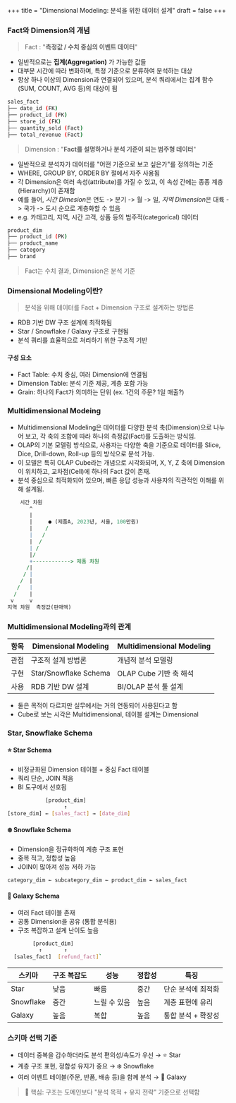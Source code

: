 +++
title = "Dimensional Modeling: 분석을 위한 데이터 설계"
draft = false
+++

### Fact와 Dimension의 개념
> Fact : "**측정값 / 수치 중심의 이벤트 데이터**"
- 일반적으로는 **집계(Aggregation)** 가 가능한 값들
- 대부분 시간에 따라 변화하며, 특정 기준으로 분류하여 분석하는 대상
- 항상 하나 이상의 Dimension과 연결되어 있으며, 분석 쿼리에서는 집계 함수(SUM, COUNT, AVG 등)의 대상이 됨
```sh
sales_fact
├── date_id (FK)
├── product_id (FK)
├── store_id (FK)
├── quantity_sold (Fact)
├── total_revenue (Fact)
```

> Dimension : "**Fact를 설명하거나 분석 기준이 되는 범주형 데이터**"
- 일반적으로 분석자가 데이터를 "어떤 기준으로 보고 싶은가"를 정의하는 기준
- WHERE, GROUP BY, ORDER BY 절에서 자주 사용됨
- 각 Dimension은 여러 속성(attribute)를 가질 수 있고, 이 속성 간에는 종종 계층(Hierarchy)이 존재함
- 예를 들어, *시간 Dimesion*은 연도 -> 분기 -> 월 -> 일, *지역 Dimension*은 대륙 -> 국가 -> 도시 순으로 계층화할 수 있음
- e.g. 카테고리, 지역, 시간 고객, 상품 등의 범주적(categorical) 데이터
```sh
product_dim
├── product_id (PK)
├── product_name
├── category
├── brand
```

> Fact는 수치 결과, Dimension은 분석 기준

### Dimensional Modeling이란?
> 분석을 위해 데이터를 Fact + Dimension 구조로 설계하는 방법론
- RDB 기반 DW 구조 설계에 최적화됨
- Star / Snowflake / Galaxy 구조로 구현됨
- 분석 쿼리를 효율적으로 처리하기 위한 구조적 기반

#### 구성 요소
- Fact Table: 수치 중심, 여러 Dimension에 연결됨
- Dimension Table: 분석 기준 제공, 계층 포함 가능
- Grain: 하나의 Fact가 의미하는 단위 (ex. 1건의 주문? 1일 매출?)



### Multidimensional Modeing
- Multidimensional Modeling은 데이터를 다양한 분석 축(Dimension)으로 나누어 보고, 각 축의 조합에 따라 하나의 측정값(Fact)를 도출하는 방식임.  
- OLAP의 기본 모델링 방식으로, 사용자는 다양한 축을 기준으로 데이터를 Slice, Dice, Drill-down, Roll-up 등의 방식으로 분석 가능.  
- 이 모델은 특히 OLAP Cube라는 개념으로 시각화되며, X, Y, Z 축에 Dimension이 위치하고, 교차점(Cell)에 하나의 Fact 값이 존재.
- 분석 중심으로 최적화되어 있으며, 빠른 응답 성능과 사용자의 직관적인 이해를 위해 설계됨.

```perl
    시간 차원
       ^
       |
       |     ● (제품A, 2023년, 서울, 100만원)
       |    /
       |   /
       |  /
       | /
       |/
       +------------> 제품 차원
      /|
     / |
    /  |
   /   |
  /    |
 v     v
지역 차원  측정값(판매액)
```

### Multidimensional Modeling과의 관계
항목| Dimensional Modeling | Multidimensional Modeling
-|-|-
관점|구조적 설계 방법론|개념적 분석 모델링
구현|Star/Snowflake Schema|OLAP Cube 기반 축 해석
사용|RDB 기반 DW 설계|BI/OLAP 분석 툴 설계
- 둘은 목적이 다르지만 실무에서는 거의 연동되어 사용된다고 함
- Cube로 보는 시각은 Multidimensional, 테이블 설계는 Dimensional

### Star, Snowflake Schema
#### ⭐ Star Schema
- 비정규화된 Dimension 테이블 + 중심 Fact 테이블
- 쿼리 단순, JOIN 적음
- BI 도구에서 선호됨
```sh
            [product_dim]
                  ↑
[store_dim] ← [sales_fact] → [date_dim]
```

#### ❄️ Snowflake Schema
- Dimension을 정규화하여 계층 구조 표현
- 중복 적고, 정합성 높음
- JOIN이 많아져 성능 저하 가능
```sh
category_dim ← subcategory_dim ← product_dim ← sales_fact
```

#### 🌌 Galaxy Schema
- 여러 Fact 테이블 존재
- 공통 Dimension을 공유 (통합 분석용)
- 구조 복잡하고 설계 난이도 높음
```sh
        [product_dim]
          ↑       ↑
  [sales_fact]  [refund_fact]`
```
스키마 | 구조 복잡도 | 성능 | 정합성 | 특징
-|-|-|-|-
Star|낮음|빠름|중간|단순 분석에 최적화
Snowflake|중간|느릴 수 있음|높음|계층 표현에 유리
Galaxy|높음|복합|높음|통합 분석 + 확장성


### 스키마 선택 기준
- 데이터 중복을 감수하더라도 분석 편의성/속도가 우선 → ⭐ Star
- 계층 구조 표현, 정합성 유지가 중요 → ❄️ Snowflake
- 여러 이벤트 테이블(주문, 반품, 배송 등)을 함께 분석 → 🌌 Galaxy
> 💬 핵심: 구조는 도메인보다 "분석 목적 + 유지 전략" 기준으로 선택함
